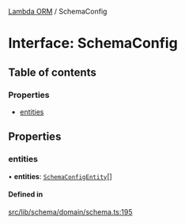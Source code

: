 [Lambda ORM](../README.md) / SchemaConfig

# Interface: SchemaConfig

## Table of contents

### Properties

- [entities](SchemaConfig.md#entities)

## Properties

### entities

• **entities**: [`SchemaConfigEntity`](SchemaConfigEntity.md)[]

#### Defined in

[src/lib/schema/domain/schema.ts:195](https://github.com/FlavioLionelRita/lambdaorm/blob/6310c38e/src/lib/schema/domain/schema.ts#L195)
